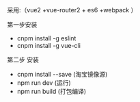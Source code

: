 采用:（vue2 +vue-router2 + es6 +webpack ）


第一步安装
* cnpm install -g eslint
* cnpm install -g vue-cli

第二步 安装
* cnpm install --save (淘宝镜像源)
* npm run dev (运行)
* npm run build (打包编译)
